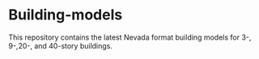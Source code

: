 # Building-models
This repository contains the latest Nevada format building models for 3-, 9-,20-, and 40-story buildings.
